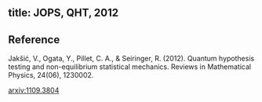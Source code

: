 title: JOPS, QHT, 2012 
---

## Reference

Jakšić, V., Ogata, Y., Pillet, C. A., & Seiringer, R. (2012). Quantum hypothesis testing and non-equilibrium statistical mechanics. Reviews in Mathematical Physics, 24(06), 1230002.


[arxiv:1109.3804 ](https://arxiv.org/abs/1109.3804)
